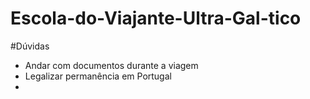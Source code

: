 # Escola-do-Viajante-Ultra-Gal-tico

#Dúvidas

- Andar com documentos durante a viagem
- Legalizar permanência em Portugal
- 
